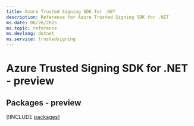 ```yaml
---
title: Azure Trusted Signing SDK for .NET
description: Reference for Azure Trusted Signing SDK for .NET
ms.date: 08/26/2025
ms.topic: reference
ms.devlang: dotnet
ms.service: trustedsigning
---
```

# Azure Trusted Signing SDK for .NET - preview
## Packages - preview
[!INCLUDE [packages](trusted-signing-index.md)]